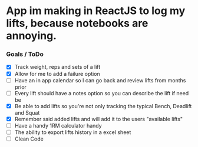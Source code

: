 
# App im making in ReactJS to log my lifts, because notebooks are annoying.

### Goals / ToDo
- [x] Track weight, reps and sets of a lift
- [x] Allow for me to add a failure option
- [ ] Have an in app calendar so I can go back and review lifts from months prior
- [ ] Every lift should have a notes option so you can describe the lift if need be
- [x] Be able to add lifts so you're not only tracking the typical Bench, Deadlift and Squat
- [x] Remember said added lifts and will add it to the users "available lifts"
- [ ] Have a handy 1RM calculator handy
- [ ] The ability to export lifts history in a excel sheet
- [ ] Clean Code
